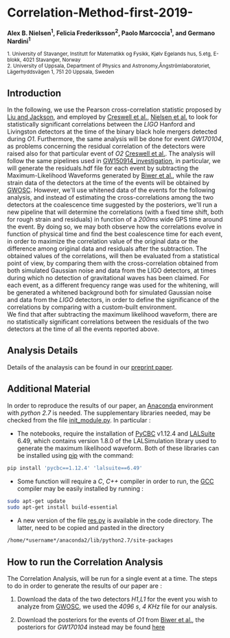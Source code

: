 # Correlation-Method-first-2019-
**Alex B. Nielsen<sup>1</sup>, Felicia Frederiksson<sup>2</sup>, Paolo Marcoccia<sup>1</sup>, and Germano Nardini<sup>1</sup>**

<sub>1. University of Stavanger, Institutt for Matematikk og Fysikk, Kjølv Egelands hus, 5.etg, E-blokk, 4021 Stavanger, Norway </sub>  
<sub>2. University of Uppsala, Department of Physics and Astronomy,Ångströmlaboratoriet, Lägerhyddsvägen 1, 751 20 Uppsala, Sweden</sub>  

## Introduction ##

In the following, we use the Pearson cross-correlation statistic proposed by [Liu and Jackson](http://iopscience.iop.org/article/10.1088/1475-7516/2016/10/014/meta),
and employed by [Creswell et al.](http://iopscience.iop.org/article/10.1088/1475-7516/2017/08/013/meta), [Nielsen et al.](https://arxiv.org/abs/1811.04071) to look for statistically significant correlations between
the _LIGO_ Hanford and Livingston detectors at the time of the binary black hole mergers detected during _O1_.
Furthermore, the same analysis will be done for event _GW170104_, as problems concerning the residual correlation of the detectors were raised also for that particular event of _O2_ [Creswell et al.](http://iopscience.iop.org/article/10.1088/1475-7516/2017/08/013/meta).
The analysis will follow the same pipelines used in [GW150914_investigation](https://github.com/gwastro/gw150914_investigation), in particular, we will generate the residuals.hdf file for each event by subtracting the Maximum-Likelihood Waveforms generated by [Biwer et al.](https://github.com/gwastro/pycbc-inference-paper), while the raw strain data of the detectors at the time of the events will be obtained by [GWOSC](https://www.gw-openscience.org/catalog/GWTC-1-confident/).
However, we'll use whitened data of the events for the following analysis, and instead of estimating the cross-correlations among the two detectors at the coalescence time suggested by the posteriors, we'll run a new pipeline that will determine the correlations (with a fixed time shift, both for rough strain and residuals) in function of a _200ms_ wide GPS time around the event.
By doing so, we may both observe how the correlations evolve in function of physical time and find the best coalescence time for each event, in order to maximize the correlation value of the original data or the difference among original data and residuals after the subtraction.
The obtained values of the correlations, will then be evaluated from a statistical point of view, by comparing them with the cross-correlation obtained from both simulated Gaussian noise and data from the LIGO detectors, at times during which no detection of gravitational waves has been claimed.
For each event, as a different frequency range was used for the whitening, will be generated a whitened background both for simulated Gaussian noise and data from the _LIGO_ detectors, in order to define the significance of the correlations by comparing with a custom-built environment.     
We find that after subtracting the maximum likelihood waveform, there are no statistically significant correlations between the residuals of the two detectors at the time of all the events reported above.

## Analysis Details ##

Details of the analaysis can be found in our [preprint paper](http://google.com/2r09324).

## Additional Material ##

In order to reproduce the results of our paper, an [Anaconda](https://www.anaconda.com/distribution/) environment with _python 2.7_ is needed.
The supplementary libraries needed, may be checked from the file [init_module.py](https://github.com/GravWaves-IMF/Correlation-Method-first-2019-/blob/master/Code/init_module.py).
In particular :

- The notebooks, require the installation of [PyCBC](https://pycbc.org/) v1.12.4 and [LALSuite](https://git.ligo.org/lscsoft/lalsuite) 6.49, which contains version 1.8.0 of the LALSimulation library used to generate the maximum likelihood waveform. Both of these libraries can be installed using [pip](https://pip.pypa.io/en/stable/) with the command:
```sh
pip install 'pycbc==1.12.4' 'lalsuite==6.49'
```
- Some function will require a _C_, _C++_ compiler in order to run, the [GCC](https://gcc.gnu.org/) compiler may be easily installed by running : 

```sh
sudo apt-get update
sudo apt-get install build-essential
```

- A new version of the file [res.py](https://github.com/GravWaves-IMF/Correlation-Method-first-2019-/blob/master/Code/res.py) is available in the code directory. The latter, need to be copied and pasted in the directory  
```sh
/home/*username*/anaconda2/lib/python2.7/site-packages
```
## How to run the Correlation Analysis ##

The Correlation Analysis, will be run for a single event at a time.
The steps to do in order to generate the results of our paper are :

1. Download the data of the two detectors _H1_,_L1_ for the event you wish to analyze from [GWOSC](https://www.gw-openscience.org/catalog/GWTC-1-confident/), we used the _4096 s_, _4 KHz_ file for our analysis.

2. Download the posteriors for the events of _O1_ from [Biwer et al.](https://github.com/gwastro/pycbc-inference-paper/tree/master/posteriors), the posteriors for _GW170104_ instead may be found [here](https://github.com/gwastro/o2-bbh-pe/tree/master/posteriors)
